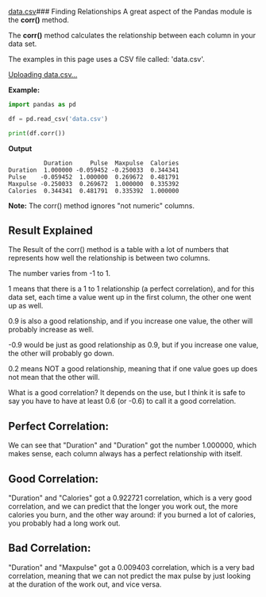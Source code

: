 [data.csv](https://github.com/user-attachments/files/15992570/data.csv)### Finding Relationships
A great aspect of the Pandas module is the **corr()** method.

The **corr()** method calculates the relationship between each column in your data set.

The examples in this page uses a CSV file called: 'data.csv'.

[Uploading data.csv…]()

**Example:**
```python
import pandas as pd

df = pd.read_csv('data.csv')

print(df.corr())
```
**Output**
```
          Duration     Pulse  Maxpulse  Calories
Duration  1.000000 -0.059452 -0.250033  0.344341
Pulse    -0.059452  1.000000  0.269672  0.481791
Maxpulse -0.250033  0.269672  1.000000  0.335392
Calories  0.344341  0.481791  0.335392  1.000000
```

**Note:** The corr() method ignores "not numeric" columns.

## Result Explained
The Result of the corr() method is a table with a lot of numbers that represents how well the relationship is between two columns.

The number varies from -1 to 1.

1 means that there is a 1 to 1 relationship (a perfect correlation), and for this data set, each time a value went up in the first column, the other one went up as well.

0.9 is also a good relationship, and if you increase one value, the other will probably increase as well.

-0.9 would be just as good relationship as 0.9, but if you increase one value, the other will probably go down.

0.2 means NOT a good relationship, meaning that if one value goes up does not mean that the other will.

What is a good correlation? It depends on the use, but I think it is safe to say you have to have at least 0.6 (or -0.6) to call it a good correlation.

## Perfect Correlation:
We can see that "Duration" and "Duration" got the number 1.000000, which makes sense, each column always has a perfect relationship with itself.

## Good Correlation:
"Duration" and "Calories" got a 0.922721 correlation, which is a very good correlation, and we can predict that the longer you work out, the more calories you burn, and the other way around: if you burned a lot of calories, you probably had a long work out.

## Bad Correlation:
"Duration" and "Maxpulse" got a 0.009403 correlation, which is a very bad correlation, meaning that we can not predict the max pulse by just looking at the duration of the work out, and vice versa.

